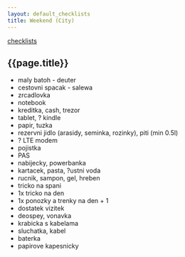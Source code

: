 ```yaml
---
layout: default_checklists
title: Weekend (City)
---
```


[checklists](.)

## {{page.title}}

- maly batoh - deuter
- cestovni spacak - salewa
- zrcadlovka
- notebook
- kreditka, cash, trezor
- tablet, ? kindle
- papir, tuzka
- rezervni jidlo (arasidy, seminka, rozinky), piti (min 0.5l)
- ? LTE modem
- pojistka
- PAS
- nabijecky, powerbanka
- kartacek, pasta, ?ustni voda
- rucnik, sampon, gel, hreben
- tricko na spani
- 1x tricko na den
- 1x ponozky a trenky na den + 1
- dostatek vizitek
- deospey, vonavka
- krabicka s kabelama
- sluchatka, kabel
- baterka
- papirove kapesnicky

